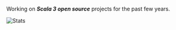 Working on ***Scala 3 open source*** projects for the past few years.

<!-- Top Github commit number: ***13,817*** -->

![Stats](https://github-readme-stats.vercel.app/api?username=objektwerks&show_icons=true&hide_border=true)
